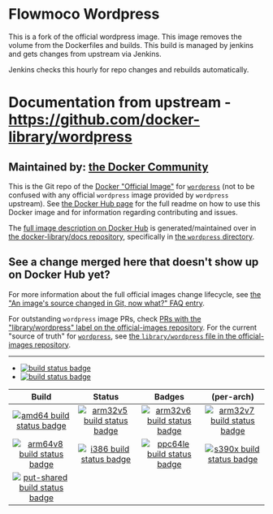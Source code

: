 # Flowmoco Wordpress
This is a fork of the official wordpress image.  This image removes the volume from the Dockerfiles and builds.  This build is managed by jenkins and gets changes from upstream via Jenkins.

Jenkins checks this hourly for repo changes and rebuilds automatically.

# Documentation from upstream - https://github.com/docker-library/wordpress

## Maintained by: [the Docker Community](https://github.com/docker-library/wordpress)

This is the Git repo of the [Docker "Official Image"](https://github.com/docker-library/official-images#what-are-official-images) for [`wordpress`](https://hub.docker.com/_/wordpress/) (not to be confused with any official `wordpress` image provided by `wordpress` upstream). See [the Docker Hub page](https://hub.docker.com/_/wordpress/) for the full readme on how to use this Docker image and for information regarding contributing and issues.

The [full image description on Docker Hub](https://hub.docker.com/_/wordpress/) is generated/maintained over in [the docker-library/docs repository](https://github.com/docker-library/docs), specifically in [the `wordpress` directory](https://github.com/docker-library/docs/tree/master/wordpress).

## See a change merged here that doesn't show up on Docker Hub yet?

For more information about the full official images change lifecycle, see [the "An image's source changed in Git, now what?" FAQ entry](https://github.com/docker-library/faq#an-images-source-changed-in-git-now-what).

For outstanding `wordpress` image PRs, check [PRs with the "library/wordpress" label on the official-images repository](https://github.com/docker-library/official-images/labels/library%2Fwordpress). For the current "source of truth" for [`wordpress`](https://hub.docker.com/_/wordpress/), see [the `library/wordpress` file in the official-images repository](https://github.com/docker-library/official-images/blob/master/library/wordpress).

---

-	[![build status badge](https://img.shields.io/travis/docker-library/wordpress/master.svg?label=Travis%20CI)](https://travis-ci.org/docker-library/wordpress/branches)
-	[![build status badge](https://img.shields.io/jenkins/s/https/doi-janky.infosiftr.net/job/update.sh/job/wordpress.svg?label=Automated%20update.sh)](https://doi-janky.infosiftr.net/job/update.sh/job/wordpress)

| Build | Status | Badges | (per-arch) |
|:-:|:-:|:-:|:-:|
| [![amd64 build status badge](https://img.shields.io/jenkins/s/https/doi-janky.infosiftr.net/job/multiarch/job/amd64/job/wordpress.svg?label=amd64)](https://doi-janky.infosiftr.net/job/multiarch/job/amd64/job/wordpress) | [![arm32v5 build status badge](https://img.shields.io/jenkins/s/https/doi-janky.infosiftr.net/job/multiarch/job/arm32v5/job/wordpress.svg?label=arm32v5)](https://doi-janky.infosiftr.net/job/multiarch/job/arm32v5/job/wordpress) | [![arm32v6 build status badge](https://img.shields.io/jenkins/s/https/doi-janky.infosiftr.net/job/multiarch/job/arm32v6/job/wordpress.svg?label=arm32v6)](https://doi-janky.infosiftr.net/job/multiarch/job/arm32v6/job/wordpress) | [![arm32v7 build status badge](https://img.shields.io/jenkins/s/https/doi-janky.infosiftr.net/job/multiarch/job/arm32v7/job/wordpress.svg?label=arm32v7)](https://doi-janky.infosiftr.net/job/multiarch/job/arm32v7/job/wordpress) |
| [![arm64v8 build status badge](https://img.shields.io/jenkins/s/https/doi-janky.infosiftr.net/job/multiarch/job/arm64v8/job/wordpress.svg?label=arm64v8)](https://doi-janky.infosiftr.net/job/multiarch/job/arm64v8/job/wordpress) | [![i386 build status badge](https://img.shields.io/jenkins/s/https/doi-janky.infosiftr.net/job/multiarch/job/i386/job/wordpress.svg?label=i386)](https://doi-janky.infosiftr.net/job/multiarch/job/i386/job/wordpress) | [![ppc64le build status badge](https://img.shields.io/jenkins/s/https/doi-janky.infosiftr.net/job/multiarch/job/ppc64le/job/wordpress.svg?label=ppc64le)](https://doi-janky.infosiftr.net/job/multiarch/job/ppc64le/job/wordpress) | [![s390x build status badge](https://img.shields.io/jenkins/s/https/doi-janky.infosiftr.net/job/multiarch/job/s390x/job/wordpress.svg?label=s390x)](https://doi-janky.infosiftr.net/job/multiarch/job/s390x/job/wordpress) |
| [![put-shared build status badge](https://img.shields.io/jenkins/s/https/doi-janky.infosiftr.net/job/put-shared/job/light/job/wordpress.svg?label=put-shared)](https://doi-janky.infosiftr.net/job/put-shared/job/light/job/wordpress) |

<!-- THIS FILE IS GENERATED BY https://github.com/docker-library/docs/blob/master/generate-repo-stub-readme.sh -->
